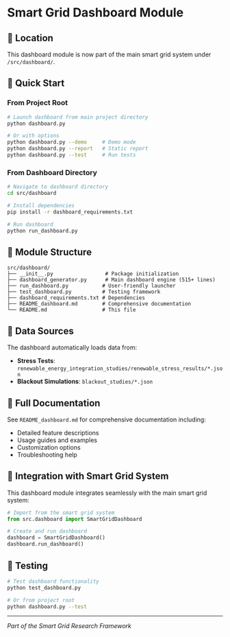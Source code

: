 # Smart Grid Dashboard Module

## 📍 Location
This dashboard module is now part of the main smart grid system under `/src/dashboard/`.

## 🚀 Quick Start

### From Project Root
```bash
# Launch dashboard from main project directory
python dashboard.py

# Or with options
python dashboard.py --demo     # Demo mode
python dashboard.py --report   # Static report
python dashboard.py --test     # Run tests
```

### From Dashboard Directory
```bash
# Navigate to dashboard directory
cd src/dashboard

# Install dependencies
pip install -r dashboard_requirements.txt

# Run dashboard
python run_dashboard.py
```

## 📁 Module Structure
```
src/dashboard/
├── __init__.py                 # Package initialization
├── dashboard_generator.py      # Main dashboard engine (515+ lines)
├── run_dashboard.py           # User-friendly launcher
├── test_dashboard.py          # Testing framework
├── dashboard_requirements.txt # Dependencies
├── README_dashboard.md        # Comprehensive documentation
└── README.md                  # This file
```

## 🔗 Data Sources
The dashboard automatically loads data from:
- **Stress Tests**: `renewable_energy_integration_studies/renewable_stress_results/*.json`
- **Blackout Simulations**: `blackout_studies/*.json`

## 📖 Full Documentation
See `README_dashboard.md` for comprehensive documentation including:
- Detailed feature descriptions
- Usage guides and examples
- Customization options
- Troubleshooting help

## 🎯 Integration with Smart Grid System
This dashboard module integrates seamlessly with the main smart grid system:

```python
# Import from the smart grid system
from src.dashboard import SmartGridDashboard

# Create and run dashboard
dashboard = SmartGridDashboard()
dashboard.run_dashboard()
```

## 🧪 Testing
```bash
# Test dashboard functionality
python test_dashboard.py

# Or from project root
python dashboard.py --test
```

---
*Part of the Smart Grid Research Framework* 